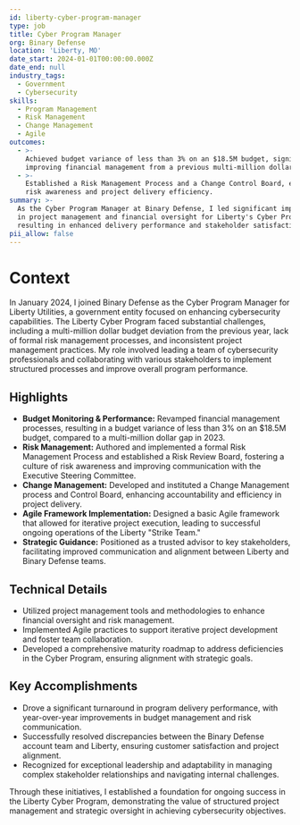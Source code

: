 ```yaml
---
id: liberty-cyber-program-manager
type: job
title: Cyber Program Manager
org: Binary Defense
location: 'Liberty, MO'
date_start: 2024-01-01T00:00:00.000Z
date_end: null
industry_tags:
  - Government
  - Cybersecurity
skills:
  - Program Management
  - Risk Management
  - Change Management
  - Agile
outcomes:
  - >-
    Achieved budget variance of less than 3% on an $18.5M budget, significantly
    improving financial management from a previous multi-million dollar gap.
  - >-
    Established a Risk Management Process and a Change Control Board, enhancing
    risk awareness and project delivery efficiency.
summary: >-
  As the Cyber Program Manager at Binary Defense, I led significant improvements
  in project management and financial oversight for Liberty's Cyber Program,
  resulting in enhanced delivery performance and stakeholder satisfaction.
pii_allow: false
---
```


# Context
In January 2024, I joined Binary Defense as the Cyber Program Manager for Liberty Utilities, a government entity focused on enhancing cybersecurity capabilities. The Liberty Cyber Program faced substantial challenges, including a multi-million dollar budget deviation from the previous year, lack of formal risk management processes, and inconsistent project management practices. My role involved leading a team of cybersecurity professionals and collaborating with various stakeholders to implement structured processes and improve overall program performance.

## Highlights
- **Budget Monitoring & Performance:** Revamped financial management processes, resulting in a budget variance of less than 3% on an $18.5M budget, compared to a multi-million dollar gap in 2023.
- **Risk Management:** Authored and implemented a formal Risk Management Process and established a Risk Review Board, fostering a culture of risk awareness and improving communication with the Executive Steering Committee.
- **Change Management:** Developed and instituted a Change Management process and Control Board, enhancing accountability and efficiency in project delivery.
- **Agile Framework Implementation:** Designed a basic Agile framework that allowed for iterative project execution, leading to successful ongoing operations of the Liberty "Strike Team."
- **Strategic Guidance:** Positioned as a trusted advisor to key stakeholders, facilitating improved communication and alignment between Liberty and Binary Defense teams.

## Technical Details
- Utilized project management tools and methodologies to enhance financial oversight and risk management.
- Implemented Agile practices to support iterative project development and foster team collaboration.
- Developed a comprehensive maturity roadmap to address deficiencies in the Cyber Program, ensuring alignment with strategic goals.

## Key Accomplishments
- Drove a significant turnaround in program delivery performance, with year-over-year improvements in budget management and risk communication.
- Successfully resolved discrepancies between the Binary Defense account team and Liberty, ensuring customer satisfaction and project alignment.
- Recognized for exceptional leadership and adaptability in managing complex stakeholder relationships and navigating internal challenges.

Through these initiatives, I established a foundation for ongoing success in the Liberty Cyber Program, demonstrating the value of structured project management and strategic oversight in achieving cybersecurity objectives.
